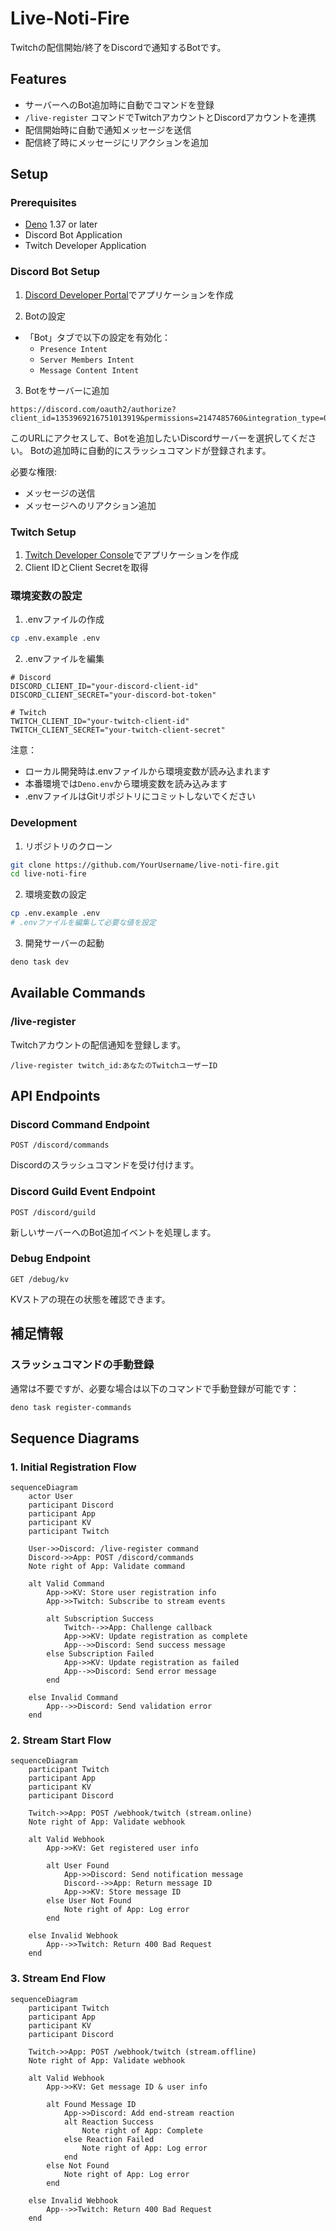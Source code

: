# Live-Noti-Fire

Twitchの配信開始/終了をDiscordで通知するBotです。

## Features

- サーバーへのBot追加時に自動でコマンドを登録
- `/live-register` コマンドでTwitchアカウントとDiscordアカウントを連携
- 配信開始時に自動で通知メッセージを送信
- 配信終了時にメッセージにリアクションを追加

## Setup

### Prerequisites

- [Deno](https://deno.land/) 1.37 or later
- Discord Bot Application
- Twitch Developer Application

### Discord Bot Setup

1. [Discord Developer Portal](https://discord.com/developers/applications)でアプリケーションを作成

2. Botの設定
- 「Bot」タブで以下の設定を有効化：
  - `Presence Intent`
  - `Server Members Intent`
  - `Message Content Intent`

3. Botをサーバーに追加
```
https://discord.com/oauth2/authorize?client_id=1353969216751013919&permissions=2147485760&integration_type=0&scope=bot
```

このURLにアクセスして、Botを追加したいDiscordサーバーを選択してください。
Botの追加時に自動的にスラッシュコマンドが登録されます。

必要な権限:
- メッセージの送信
- メッセージへのリアクション追加

### Twitch Setup

1. [Twitch Developer Console](https://dev.twitch.tv/console)でアプリケーションを作成
2. Client IDとClient Secretを取得

### 環境変数の設定

1. .envファイルの作成
```bash
cp .env.example .env
```

2. .envファイルを編集
```env
# Discord
DISCORD_CLIENT_ID="your-discord-client-id"
DISCORD_CLIENT_SECRET="your-discord-bot-token"

# Twitch
TWITCH_CLIENT_ID="your-twitch-client-id"
TWITCH_CLIENT_SECRET="your-twitch-client-secret"
```

注意：
- ローカル開発時は.envファイルから環境変数が読み込まれます
- 本番環境では`Deno.env`から環境変数を読み込みます
- .envファイルはGitリポジトリにコミットしないでください

### Development

1. リポジトリのクローン
```bash
git clone https://github.com/YourUsername/live-noti-fire.git
cd live-noti-fire
```

2. 環境変数の設定
```bash
cp .env.example .env
# .envファイルを編集して必要な値を設定
```

3. 開発サーバーの起動
```bash
deno task dev
```

## Available Commands

### /live-register

Twitchアカウントの配信通知を登録します。

```
/live-register twitch_id:あなたのTwitchユーザーID
```

## API Endpoints

### Discord Command Endpoint
```
POST /discord/commands
```
Discordのスラッシュコマンドを受け付けます。

### Discord Guild Event Endpoint
```
POST /discord/guild
```
新しいサーバーへのBot追加イベントを処理します。

### Debug Endpoint
```
GET /debug/kv
```
KVストアの現在の状態を確認できます。

## 補足情報

### スラッシュコマンドの手動登録

通常は不要ですが、必要な場合は以下のコマンドで手動登録が可能です：

```bash
deno task register-commands
```

## Sequence Diagrams

### 1. Initial Registration Flow
```mermaid
sequenceDiagram
    actor User
    participant Discord
    participant App
    participant KV
    participant Twitch

    User->>Discord: /live-register command
    Discord->>App: POST /discord/commands
    Note right of App: Validate command

    alt Valid Command
        App->>KV: Store user registration info
        App->>Twitch: Subscribe to stream events

        alt Subscription Success
            Twitch-->>App: Challenge callback
            App->>KV: Update registration as complete
            App-->>Discord: Send success message
        else Subscription Failed
            App->>KV: Update registration as failed
            App-->>Discord: Send error message
        end

    else Invalid Command
        App-->>Discord: Send validation error
    end
```

### 2. Stream Start Flow
```mermaid
sequenceDiagram
    participant Twitch
    participant App
    participant KV
    participant Discord

    Twitch->>App: POST /webhook/twitch (stream.online)
    Note right of App: Validate webhook

    alt Valid Webhook
        App->>KV: Get registered user info

        alt User Found
            App->>Discord: Send notification message
            Discord-->>App: Return message ID
            App->>KV: Store message ID
        else User Not Found
            Note right of App: Log error
        end

    else Invalid Webhook
        App-->>Twitch: Return 400 Bad Request
    end
```

### 3. Stream End Flow
```mermaid
sequenceDiagram
    participant Twitch
    participant App
    participant KV
    participant Discord

    Twitch->>App: POST /webhook/twitch (stream.offline)
    Note right of App: Validate webhook

    alt Valid Webhook
        App->>KV: Get message ID & user info

        alt Found Message ID
            App->>Discord: Add end-stream reaction
            alt Reaction Success
                Note right of App: Complete
            else Reaction Failed
                Note right of App: Log error
            end
        else Not Found
            Note right of App: Log error
        end

    else Invalid Webhook
        App-->>Twitch: Return 400 Bad Request
    end
